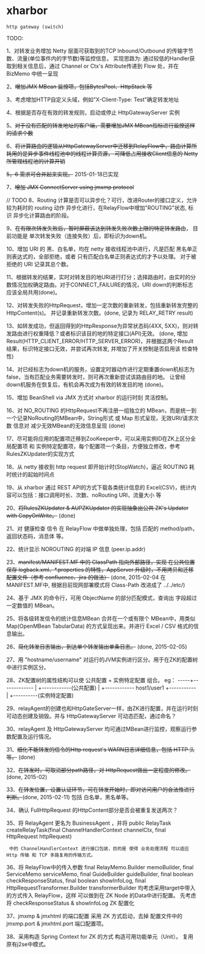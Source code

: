 xharbor
============

    http gateway (switch)

TODO:

  1、对转发业务增加 Netty 层面可获取到的TCP Inbound/Outbound 的传输字节数、流量(单位事件内的字节数)等监控信息，
     实现思路为: 通过较低的Handler获取到相关信息后，通过 Channel or Ctx's Attribute传递到 Flow 处，并在 BizMemo 中统一呈现

  2、~~增加JMX MBean 监控项，包括BytesPool、HttpStack 等~~

  3、考虑增加HTTP自定义头域，例如"X-Client-Type: Test"确定转发地址

  4、根据是否存在有效的转发规则，启动或停止 HttpGatewayServer 实例

  5、~~对于没有匹配的转发地址的客户端，需要增加JMX MBean指标进行监控这样的请求个数~~ 
  
  6、~~将计算路由的逻辑从HttpGatewayServer中迁移到RelayFlow中，路由计算所耗用的是异步事件线程池中的线程计算资源，
    可降低占用接收Client信息的 Netty 所管理线程池的计算开销~~
    
  ~~5，6 需求可合并起来实现。~~ 2015-01-18已实现

  7、~~增加 JMX ConnectServer using jmxmp protocol~~
  
  // TODO
  8、Routing 计算是否可以异步化？可行，改进Router的接口定义，允许较为耗时的 routing 动作 异步化进行，在RelayFlow中增加"ROUTING"状态, 
    标识 异步化计算路由的阶段。
  
  9、~~在有限次转发失败后，暂时屏蔽该达到转发失败次数上限的特定转发路由~~， 目前功能是 单次转发失败（连接失败）后，即标识为down机。
  
  10、增加 URI 的 黑、白名单，均在 netty 接收线程池中进行，凡是匹配 黑名单正则表达式的，全部拒绝，或者 只有匹配白名单正则表达式的才予以处理。
      对于被拒绝的 URI 记录其总个数。

  11、根据转发的结果，实时对转发目的地URI进行打分；选择路由时，由实时的分数情况加权确定路由。对于CONNECT_FAILURE的情况，URI down的判断标志
      应该全局共用(done)。
    
  12、对转发失败的HttpRequest，增加一定次数的重新转发，包括重新转发完整的HttpContent(s)。 并记录重新转发次数。(done, 记录为 RELAY_RETRY result)
  
  13、如转发成功，但返回得到的HttpResponse为异常状态码(4XX, 5XX)，则对转发路由进行权重降低？或者标识该目的地的特定接口(API)无效。
      (done, 增加 Result(HTTP_CLIENT_ERROR/HTTP_SERVER_ERROR)，并根据这两个Result结果，标识特定接口无效，并尝试再次转发,
      并增加了开关控制是否启用该 检查特性)
  
  14、对已经标志为down机的服务，设置定时器动作进行定期重置down机标志为false，当有匹配业务需要转发时，则可再次重新尝试该路由目的地。
      让曾经down机服务在恢复后，有机会再次成为有效的转发目的地 (done)。
      
  15、增加 BeanShell via JMX 方式对 xharbor 的运行时刻 灵活控制。 
  
  16、对 NO_ROUTING 的HttpRequest不再注册一组独立的 MBean，而是统一到一个记录NoRouting的MBean中，String形式 或 Map 形式呈现，无效URI/请求次数 信息对
     减少无效MBean的无效信息呈现 (done)
     
  17、尽可能将应用的配置项迁移到ZooKeeper中，可以采用实例ID在ZK上区分全局配置项 和 实例特定配置项，每个配置项一个条目，方便独立修改，参考
     RulesZKUpdater的实现方式
     
  18、从 netty 接收到 http request 即开始计时(StopWatch)，逼近 ROUTING 耗时统计的起始时间点
  
  19、从 xharbor 通过 REST API的方式下载各类统计信息的 Excel(CSV)，统计内容可以包括：接口调用时长、次数、noRouting URI，流量大小 等
  
  20、~~将RulesZKUpdater & AUPZKUpdater 的实现抽象出公共 ZK's Updater with CopyOnWrite。~~ (done)
  
  21、对 健康检查 信令 在 RelayFlow 中做单独处理，包括 匹配的 method/path，返回状态码，消息体 等。
  
  22、统计显示 NOROUTING 的对端 IP 信息 (peer.ip.addr)
  
  23、~~manifest/MANIFEST.MF 中的 ClassPath 指向外部路径，实现 在公共位置 保存 logback.xml、*.properties 的特性，AppServer 升级时，不用拷贝和迁移
      配置文件（参考 confluence、jira 的做法）~~ (done, 2015-02-04 在 MANIFEST.MF中, 根据目前现网部署模式将 Class-Path 改进成了 ../../etc/) 
      
  24、基于 JMX 的命令行，可用 ObjectName 的部分匹配模式，查询出 字段超过一定数值的 MBean。
  
  25、将各级转发信令的统计信息MBean 合并在一个或有限个 MBean中，用类似 Map(OpenMBean TabularData) 的方式呈现出来。并进行 Excel / CSV 格式的信息输出。
  
  26、~~简化转发日志输出，到达单个转发输出单条日志。~~ (done, 2015-02-05)
  
  27、用 "hostname/username" 对运行的JVM实例进行区分。用于在ZK的配置树中进行实例区分。
  
  28、ZK配置树的属性结构可以使 公共配置 + 实例特定配置 组合。 eg：
       -----+-------------
            |
            +------------(公共配置)
            |
            +------------ host1/user1 +-----------
                                      |
                                      +----------(实例特定配置)
                                      
  29、relayAgent的创建也和HttpGateServer一样，由ZK进行配置，并在运行时刻可动态创建及销毁。并与 HttpGatewayServer 可动态匹配，通过命名？
  
  30、relayAgent 及 HttpGatewayServer 均可通过MBean进行监控，观察运行参数配置及运行情况。
  
  31、~~细化不能转发的信令的Http request's WARN日志详细信息，包括 HTTP 头等。~~ (done)
  
  32、~~在转发时，可取消部分path路径，对 HttpRequest做出一定程度的修改。~~ (done, 2015-02)
  
  33、~~在转发位置，设置认证环节，可在转发开始时，即对访问用户的合法性进行判断。~~(done, 2015-02-11) 包括 白名单，黑名单等。
  
  34、确认 FullHttpRequest 的HttpContent部分是否会被重复发送两次？
  
  35、将 RelayAgent 更名为 BusinessAgent ，并将 public RelayTask createRelayTask(final ChannelHandlerContext channelCtx, final HttpRequest httpRequest)

     中的 ChannelHandlerContext 进行接口包装，目的是 使得 业务处理流程 可以适应 Http 传输 和 TCP 多路复用的传输方式。
     
  36、将 RelayFlow中的传入参数
            final RelayMemo.Builder memoBuilder,
            final ServiceMemo       serviceMemo, 
            final GuideBuilder      guideBuilder,
            final boolean           checkResponseStatus,
            final boolean           showInfoLog,
            final HttpRequestTransformer.Builder transformerBuilder
      均考虑采用target中带入的方式传入 RelayFlow，这样 可以做到在 ZK Node 的Data中进行配置。
      先考虑将 checkResponseStatus & showInfoLog ZK 配置化

  37、jmxmp & jmxhtml 的端口配置 采用 ZK 方式启动，去掉 配置文件中的 jmxmp.port & jmxhtml.port 端口配置项。
     
  38、采用构造 Spring Context for ZK 的方式 构造可用功能单元（Unit）。 复用原有j2se中模式。
  
  